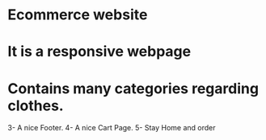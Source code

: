 # Ecommerce website
# It is a responsive webpage
# Contains many categories regarding clothes.
3- A nice Footer.
4- A nice Cart Page.
5- Stay Home and order
 
